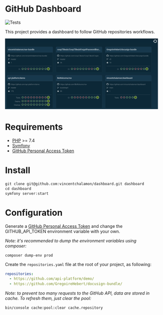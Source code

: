 # GitHub Dashboard

![Tests](https://github.com/vincentchalamon/dashboard/workflows/Tests/badge.svg)

This project provides a dashboard to follow GitHub repositories workflows.

![Dashboard](doc/screenshot.png)

# Requirements

- [PHP](https://www.php.net/) >= 7.4
- [Symfony](https://symfony.com/download)
- [GitHub Personal Access Token](https://github.com/settings/tokens/new?scopes=repo&description=GitHub+Dashboard)

# Install

```shell
git clone git@github.com:vincentchalamon/dashboard.git dashboard
cd dashboard
symfony server:start
```

# Configuration

Generate a [GitHub Personal Access Token](https://github.com/settings/tokens/new?scopes=repo&description=GitHub+Dashboard)
and change the GITHUB_API_TOKEN environment variable with your own.

_Note: it's recommended to dump the environment variables using composer:_

```shell
composer dump-env prod
```

Create the `repositories.yaml` file at the root of your project, as following:

```yaml
repositories:
  - https://github.com/api-platform/demo/
  - https://github.com/GregoireHebert/docusign-bundle/
```

_Note: to prevent too many requests to the GitHub API, data are stored in cache. To refresh them, just clear the pool:_

```shell
bin/console cache:pool:clear cache.repository
```
